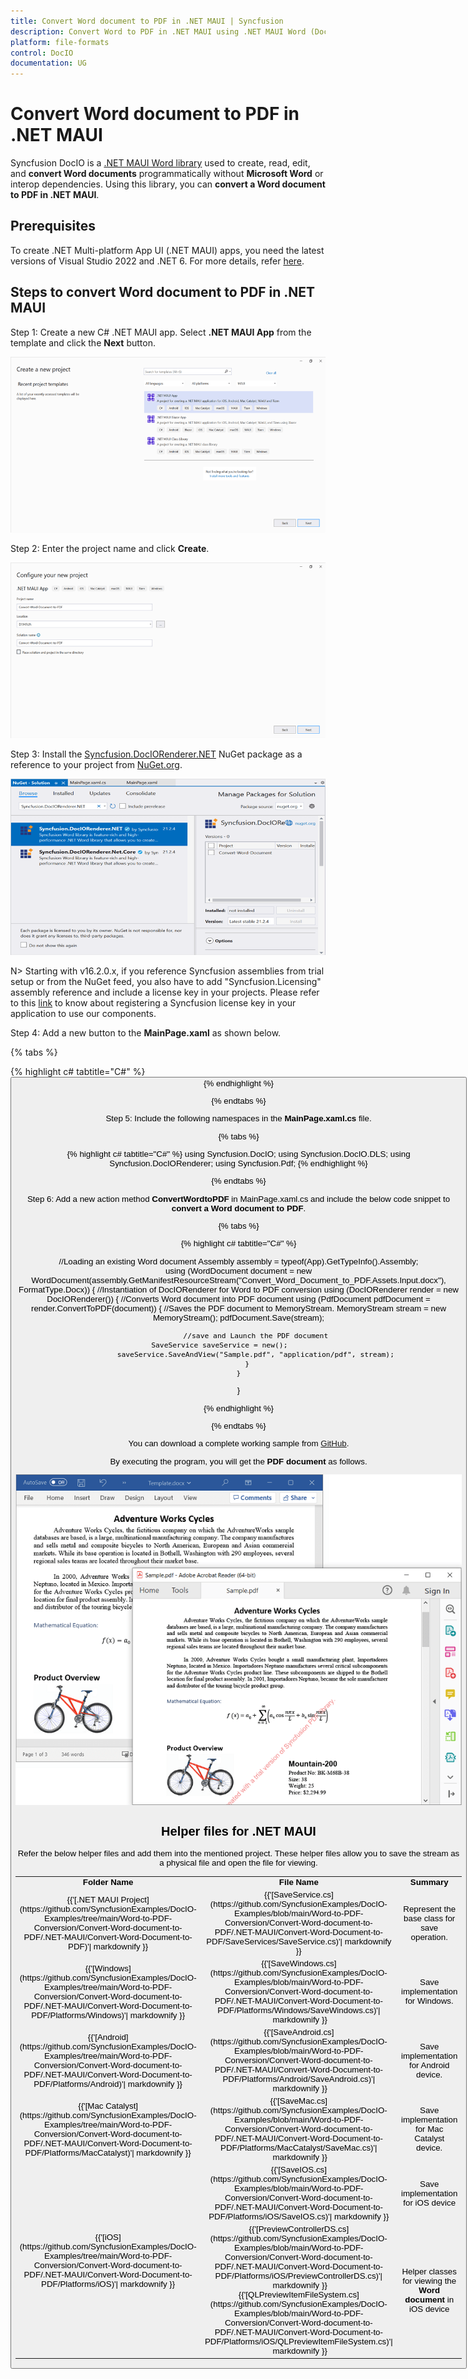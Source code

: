 ```yaml
---
title: Convert Word document to PDF in .NET MAUI | Syncfusion
description: Convert Word to PDF in .NET MAUI using .NET MAUI Word (DocIO) library without Microsoft Word or interop dependencies.
platform: file-formats
control: DocIO
documentation: UG
---
```


# Convert Word document to PDF in .NET MAUI

Syncfusion DocIO is a [.NET MAUI Word library](https://www.syncfusion.com/document-processing/word-framework/maui/word-library) used to create, read, edit, and **convert Word documents** programmatically without **Microsoft Word** or interop dependencies. Using this library, you can **convert a Word document to PDF in .NET MAUI**.

## Prerequisites
To create .NET Multi-platform App UI (.NET MAUI) apps, you need the latest versions of Visual Studio 2022 and .NET 6. For more details, refer [here](https://learn.microsoft.com/en-us/dotnet/maui/get-started/installation?view=net-maui-7.0&tabs=vswin).

## Steps to convert Word document to PDF in .NET MAUI

Step 1: Create a new C# .NET MAUI app. Select **.NET MAUI App** from the template and click the **Next** button.

![Create the MAUI app in Visual Studio](MAUI_Images/Create-Project-WordtoPDF.png)

Step 2: Enter the project name and click **Create**.

![Create a project name for your new project](MAUI_Images/Project-Name-WordtoPDF.png)

Step 3: Install the [Syncfusion.DocIORenderer.NET](https://www.nuget.org/packages/Syncfusion.DocIORenderer.NET) NuGet package as a reference to your project from [NuGet.org](https://www.nuget.org/).

![Install Syncfusion.DocIORenderer.NET NuGet package](MAUI_Images/Nuget-Package-WordtoPDF.png)

N> Starting with v16.2.0.x, if you reference Syncfusion assemblies from trial setup or from the NuGet feed, you also have to add "Syncfusion.Licensing" assembly reference and include a license key in your projects. Please refer to this [link](https://help.syncfusion.com/common/essential-studio/licensing/overview) to know about registering a Syncfusion license key in your application to use our components.

Step 4: Add a new button to the **MainPage.xaml** as shown below.

{% tabs %}

{% highlight c# tabtitle="C#" %}
<ContentPage xmlns="http://schemas.microsoft.com/dotnet/2021/maui"
             xmlns:x="http://schemas.microsoft.com/winfx/2009/xaml"
             x:Class="Convert_Word_Document_to_PDF.MainPage">
    <ScrollView>
        <Grid RowSpacing="25" RowDefinitions="Auto,Auto,Auto,Auto,*"
            Padding="{OnPlatform iOS='30,60,30,30', Default='30'}">
            <Button 
                Text="Convert Word Document to PDF"
                FontAttributes="Bold"
                Grid.Row="0"
                SemanticProperties.Hint="Convert Word Document to PDF"
                Clicked="ConvertWordtoPDF"
                HorizontalOptions="Center" />
        </Grid>
    </ScrollView>
</ContentPage>
{% endhighlight %}

{% endtabs %}

Step 5: Include the following namespaces in the **MainPage.xaml.cs** file.

{% tabs %}

{% highlight c# tabtitle="C#" %}
using Syncfusion.DocIO;
using Syncfusion.DocIO.DLS;
using Syncfusion.DocIORenderer;
using Syncfusion.Pdf;
{% endhighlight %}

{% endtabs %}

Step 6: Add a new action method **ConvertWordtoPDF** in MainPage.xaml.cs and include the below code snippet to **convert a Word document to PDF**.

{% tabs %}

{% highlight c# tabtitle="C#" %}

//Loading an existing Word document
Assembly assembly = typeof(App).GetTypeInfo().Assembly;      
using (WordDocument document = new WordDocument(assembly.GetManifestResourceStream("Convert_Word_Document_to_PDF.Assets.Input.docx"), FormatType.Docx))
{
    //Instantiation of DocIORenderer for Word to PDF conversion
    using (DocIORenderer render = new DocIORenderer())
    {
        //Converts Word document into PDF document
        using (PdfDocument pdfDocument = render.ConvertToPDF(document))
        {
            //Saves the PDF document to MemoryStream.
            MemoryStream stream = new MemoryStream();
            pdfDocument.Save(stream);

            //save and Launch the PDF document
            SaveService saveService = new();                 
            saveService.SaveAndView("Sample.pdf", "application/pdf", stream);
        }
    }
}

{% endhighlight %}

{% endtabs %}

You can download a complete working sample from [GitHub](https://github.com/SyncfusionExamples/DocIO-Examples/tree/main/Word-to-PDF-Conversion/Convert-Word-document-to-PDF/.NET-MAUI).

By executing the program, you will get the **PDF document** as follows.

![Word to PDF in .NET MAUI](WordToPDF_images/OutputImage.png)

## Helper files for .NET MAUI

Refer the below helper files and add them into the mentioned project. These helper files allow you to save the stream as a physical file and open the file for viewing.

<table>
  <tr>
  <td>
    <b>Folder Name</b>
  </td>
  <td>
    <b>File Name</b>
  </td>
  <td>
    <b>Summary</b>
  </td>
  </tr>
  <tr>
  <td>
    {{'[.NET MAUI Project](https://github.com/SyncfusionExamples/DocIO-Examples/tree/main/Word-to-PDF-Conversion/Convert-Word-document-to-PDF/.NET-MAUI/Convert-Word-Document-to-PDF)'| markdownify }}
  </td>
  <td>
    {{'[SaveService.cs](https://github.com/SyncfusionExamples/DocIO-Examples/blob/main/Word-to-PDF-Conversion/Convert-Word-document-to-PDF/.NET-MAUI/Convert-Word-Document-to-PDF/SaveServices/SaveService.cs)'| markdownify }}
  </td>
  <td>Represent the base class for save operation.
  </td>
  </tr>
  <tr>
  <td>
    {{'[Windows](https://github.com/SyncfusionExamples/DocIO-Examples/tree/main/Word-to-PDF-Conversion/Convert-Word-document-to-PDF/.NET-MAUI/Convert-Word-Document-to-PDF/Platforms/Windows)'| markdownify }}
  </td>
  <td>
    {{'[SaveWindows.cs](https://github.com/SyncfusionExamples/DocIO-Examples/blob/main/Word-to-PDF-Conversion/Convert-Word-document-to-PDF/.NET-MAUI/Convert-Word-Document-to-PDF/Platforms/Windows/SaveWindows.cs)'| markdownify }}
  </td>
  <td>Save implementation for Windows.
  </td>
  </tr>
  <tr>
  <td>
    {{'[Android](https://github.com/SyncfusionExamples/DocIO-Examples/tree/main/Word-to-PDF-Conversion/Convert-Word-document-to-PDF/.NET-MAUI/Convert-Word-Document-to-PDF/Platforms/Android)'| markdownify }}
  </td>
  <td>
    {{'[SaveAndroid.cs](https://github.com/SyncfusionExamples/DocIO-Examples/blob/main/Word-to-PDF-Conversion/Convert-Word-document-to-PDF/.NET-MAUI/Convert-Word-Document-to-PDF/Platforms/Android/SaveAndroid.cs)'| markdownify }}
  </td>
  <td>Save implementation for Android device.
  </td>
  </tr>
  <tr>
  <td>
    {{'[Mac Catalyst](https://github.com/SyncfusionExamples/DocIO-Examples/tree/main/Word-to-PDF-Conversion/Convert-Word-document-to-PDF/.NET-MAUI/Convert-Word-Document-to-PDF/Platforms/MacCatalyst)'| markdownify }}
  </td>
  <td>
    {{'[SaveMac.cs](https://github.com/SyncfusionExamples/DocIO-Examples/blob/main/Word-to-PDF-Conversion/Convert-Word-document-to-PDF/.NET-MAUI/Convert-Word-Document-to-PDF/Platforms/MacCatalyst/SaveMac.cs)'| markdownify }}
  </td>
  <td>Save implementation for Mac Catalyst device.
  </td>
  </tr>
  <tr>
  <td rowspan="2">
    {{'[iOS](https://github.com/SyncfusionExamples/DocIO-Examples/tree/main/Word-to-PDF-Conversion/Convert-Word-document-to-PDF/.NET-MAUI/Convert-Word-Document-to-PDF/Platforms/iOS)'| markdownify }}
  </td>
  <td>
    {{'[SaveIOS.cs](https://github.com/SyncfusionExamples/DocIO-Examples/blob/main/Word-to-PDF-Conversion/Convert-Word-document-to-PDF/.NET-MAUI/Convert-Word-Document-to-PDF/Platforms/iOS/SaveIOS.cs)'| markdownify }}
  </td>
  <td>
    Save implementation for iOS device
  </td>
  </tr>
  <tr>
  <td>
    {{'[PreviewControllerDS.cs](https://github.com/SyncfusionExamples/DocIO-Examples/blob/main/Word-to-PDF-Conversion/Convert-Word-document-to-PDF/.NET-MAUI/Convert-Word-Document-to-PDF/Platforms/iOS/PreviewControllerDS.cs)'| markdownify }}<br/>{{'[QLPreviewItemFileSystem.cs](https://github.com/SyncfusionExamples/DocIO-Examples/blob/main/Word-to-PDF-Conversion/Convert-Word-document-to-PDF/.NET-MAUI/Convert-Word-Document-to-PDF/Platforms/iOS/QLPreviewItemFileSystem.cs)'| markdownify }}
  </td>
  <td>
    Helper classes for viewing the <b>Word document</b> in iOS device
  </td>
  </tr>
</table>
